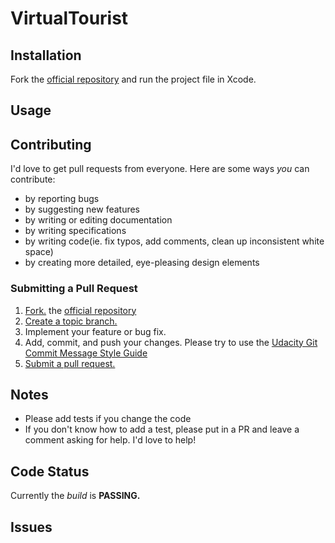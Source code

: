 # VirtualTourist

## Installation

Fork the [official repository](https://github.com/tbajis/VirtualTourist) and run the project file in Xcode. 

## Usage

## Contributing

I'd love to get pull requests from everyone. Here are some ways _you_ can contribute:

* by reporting bugs
* by suggesting new features
* by writing or editing documentation
* by writing specifications
* by writing code(ie. fix typos, add comments, clean up inconsistent white space)
* by creating more detailed, eye-pleasing design elements

### Submitting a Pull Request

1. [Fork.](https://help.github.com/articles/fork-a-repo/) the [official repository](https://github.com/tbajis/VirtualTourist)
2. [Create a topic branch.](https://help.github.com/articles/creating-and-deleting-branches-within-your-repository/)
3. Implement your feature or bug fix.
4. Add, commit, and push your changes. Please try to use the [Udacity Git Commit Message Style Guide](http://udacity.github.io/git-styleguide/)
5. [Submit a pull request.](https://help.github.com/articles/about-pull-requests/)

## Notes

* Please add tests if you change the code
* If you don't know how to add a test, please put in a PR and leave a comment asking for help. I'd love to help!

## Code Status

Currently the _build_ is **PASSING.**

## Issues